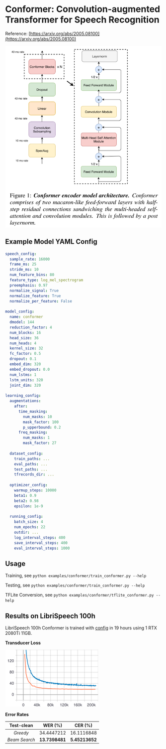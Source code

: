 # Conformer: Convolution-augmented Transformer for Speech Recognition

Reference: [https://arxiv.org/abs/2005.08100](https://arxiv.org/abs/2005.08100)

![Conformer Architecture](./figs/arch.png)

## Example Model YAML Config

```yaml
speech_config:
  sample_rate: 16000
  frame_ms: 25
  stride_ms: 10
  num_feature_bins: 80
  feature_type: log_mel_spectrogram
  preemphasis: 0.97
  normalize_signal: True
  normalize_feature: True
  normalize_per_feature: False

model_config:
  name: conformer
  dmodel: 144
  reduction_factor: 4
  num_blocks: 16
  head_size: 36
  num_heads: 4
  kernel_size: 32
  fc_factor: 0.5
  dropout: 0.1
  embed_dim: 320
  embed_dropout: 0.0
  num_lstms: 1
  lstm_units: 320
  joint_dim: 320

learning_config:
  augmentations:
    after:
      time_masking:
        num_masks: 10
        mask_factor: 100
        p_upperbound: 0.2
      freq_masking:
        num_masks: 1
        mask_factor: 27

  dataset_config:
    train_paths: ...
    eval_paths: ...
    test_paths: ...
    tfrecords_dir: ...

  optimizer_config:
    warmup_steps: 10000
    beta1: 0.9
    beta2: 0.98
    epsilon: 1e-9

  running_config:
    batch_size: 4
    num_epochs: 22
    outdir: ...
    log_interval_steps: 400
    save_interval_steps: 400
    eval_interval_steps: 1000
```

## Usage

Training, see `python examples/conformer/train_conformer.py --help`

Testing, see `python examples/conformer/train_conformer.py --help`

TFLite Conversion, see `python examples/conformer/tflite_conformer.py --help`

## Results on LibriSpeech 100h

LibriSpeech 100h Conformer is trained with [config](./pretrained/librispeech-100h/libri-clean-100.yml) in 19 hours using 1 RTX 2080Ti 11GB.

**Transducer Loss**

<img src="./figs/libri_100_transducer_loss.svg" alt="conformer_libri_100_loss" width="300px" />

**Error Rates**

|  Test-clean   |    WER (%)     |    CER (%)     |
| :-----------: | :------------: | :------------: |
|   _Greedy_    |   34.4447212   |   16.1116848   |
| _Beam Search_ | **13.7398481** | **5.45213652** |
